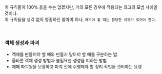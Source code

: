 이 규칙들이 100% 옳을 수는 없겠지만, 거의 모든 경우에 적용되는 최고의 모범 사례일 것이다.
<br>
이 규칙들을 생각 없이 맹종하진 말아야 하나, `어겨야 할 때는 합당한 이유가 있어야 한다.`

<br>

### 객체 생성과 파괴
* 객체를 만들어야 할 때와 만들지 말아야 할 때를 구분하는 법
* 올바른 객체 생성 방법과 불필요한 생성을 피하는 방법
* 제때 파괴됨을 보장하고 파괴 전에 수행해야 할 정리 작업을 관리하는 요령
